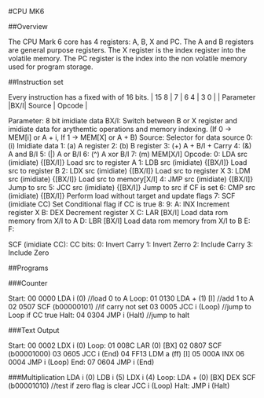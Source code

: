 #CPU MK6

##Overview

The CPU Mark 6 core has 4 registers: A, B, X and PC.
The A and B registers are general purpose registers.
The X register is the index register into the volatile memory.
The PC register is the index into the non volatile memory used for program storage.

##Instruction set

Every instruction has a fixed with of 16 bits.
| 15      8 | 7  | 6    4 | 3    0 |
| Parameter |BX/I| Source | Opcode |

Parameter: 8 bit imidiate data
BX/I: Switch between B or X register and imidiate data for arythemtic operations and memory indexing. (If 0 -> MEM[i] or A + i, If 1 -> MEM[X] or A + B)
Source: Selector for data source
	0: (i) Imidiate data
	1: (a) A register
	2: (b) B register
	3: (+) A + B/I + Carry
	4: (&) A and B/I
	5: (|) A or B/I
	6: (^) A xor B/I
	7: (m) MEM[X/I]
Opcode:
	0: LDA src (imidiate) {[BX/I]}  Load src to register A
	1: LDB src (imidiate) {[BX/I]}  Load src to register B
	2: LDX src (imidiate) {[BX/I]}  Load src to register X
	3: LDM src (imidiate) {[BX/I]}  Load src to memory[X/I]
	4: JMP src (imidiate) {[BX/I]}  Jump to src
	5: JCC src (imidiate) {[BX/I]}  Jump to src if CF is set
	6: CMP src (imidiate) {[BX/I]}  Perform load without target and update flags
	7: SCF (imidiate CC)		Set Conditional flag if CC is true
	8: 
	9: 
	A: INX				Increment register X
	B: DEX				Decrement register X
	C: LAR [BX/I]			Load data rom memory from X/I to A
	D: LBR [BX/I]			Load data rom memory from X/I to B
	E:
	F:
	
SCF (imidiate CC):
CC bits:
	0: Invert Carry
	1: Invert Zerro
	2: Include Carry
	3: Include Zero
	
##Programs

###Counter

Start:
00 0000  LDA i (0) //load 0 to A
Loop:
01 0130  LDA + (1) [I] //add 1 to A
02 0507  SCF (b00000101) //if carry not set
03 0005  JCC i (Loop) //jump to Loop if CC true
Halt:
04 0304  JMP i (Halt) //jump to halt

###Text Output

Start:
00 0002  LDX i (0)
Loop:
01 008C  LAR (0) [BX]
02 0807  SCF (b00001000)
03 0605  JCC i (End)
04 FF13  LDM a (ff) [I]
05 000A  INX
06 0004  JMP i (Loop)
End:
07 0604  JMP i (End)

###Multiplication
LDA i (0)
LDB i (5)
LDX i (4)
Loop:
LDA + (0) [BX]
DEX
SCF (b00001010) //test if zero flag is clear
JCC i (Loop)
Halt:
JMP i (Halt)



	
	
